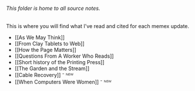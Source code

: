 ###### This folder is home to all source notes.

This is where you will find what I've read and cited for each memex update.

- [[As We May Think]]
- [[From Clay Tablets to Web]]
- [[How the Page Matters]]
- [[Questions From A Worker Who Reads]]
- [[Short history of the Printing Press]]
- [[The Garden and the Stream]]
- [[Cable Recovery]] ⁻ ᴺᴱᵂ
- [[When Computers Were Women]] ⁻ ᴺᴱᵂ
